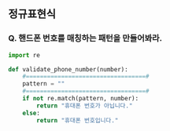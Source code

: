 ## 정규표현식

### Q. 핸드폰 번호를 매칭하는 패턴을 만들어봐라.

```python
import re

def validate_phone_number(number):
    #==================================#
    pattern = ""
    #==================================#
    if not re.match(pattern, number):
        return "휴대폰 번호가 아닙니다."
    else:
        return "휴대폰 번호입니다."
```
